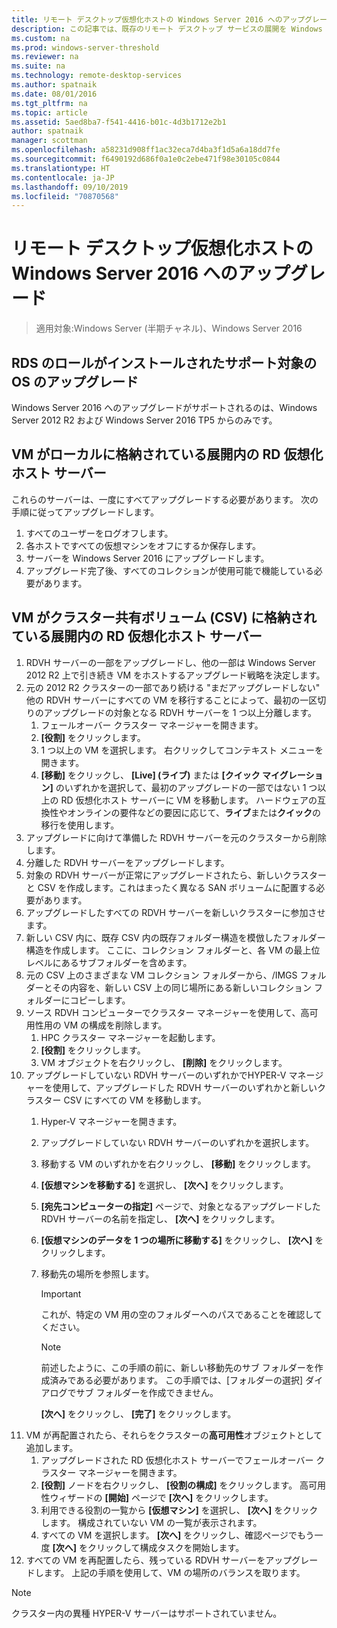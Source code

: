 ```yaml
---
title: リモート デスクトップ仮想化ホストの Windows Server 2016 へのアップグレード
description: この記事では、既存のリモート デスクトップ サービスの展開を Windows Server 2016 にアップグレードする方法について説明します。
ms.custom: na
ms.prod: windows-server-threshold
ms.reviewer: na
ms.suite: na
ms.technology: remote-desktop-services
ms.author: spatnaik
ms.date: 08/01/2016
ms.tgt_pltfrm: na
ms.topic: article
ms.assetid: 5aed8ba7-f541-4416-b01c-4d3b1712e2b1
author: spatnaik
manager: scottman
ms.openlocfilehash: a58231d908ff1ac32eca7d4ba3f1d5a6a18dd7fe
ms.sourcegitcommit: f6490192d686f0a1e0c2ebe471f98e30105c0844
ms.translationtype: HT
ms.contentlocale: ja-JP
ms.lasthandoff: 09/10/2019
ms.locfileid: "70870568"
---
```

# <a name="upgrading-your-remote-desktop-virtualization-host-to-windows-server-2016"></a>リモート デスクトップ仮想化ホストの Windows Server 2016 へのアップグレード

>適用対象:Windows Server (半期チャネル)、Windows Server 2016

## <a name="supported-os-upgrades-with-rds-role-installed"></a>RDS のロールがインストールされたサポート対象の OS のアップグレード
Windows Server 2016 へのアップグレードがサポートされるのは、Windows Server 2012 R2 および Windows Server 2016 TP5 からのみです。

## <a name="rd-virtualization-host-servers-in-the-deployment-where-vms-are-stored-locally"></a>VM がローカルに格納されている展開内の RD 仮想化ホスト サーバー
これらのサーバーは、一度にすべてアップグレードする必要があります。 次の手順に従ってアップグレードします。

1. すべてのユーザーをログオフします。
1. 各ホストですべての仮想マシンをオフにするか保存します。 
1. サーバーを Windows Server 2016 にアップグレードします。 
1. アップグレード完了後、すべてのコレクションが使用可能で機能している必要があります。      

## <a name="rd-virtualization-host-servers-in-the-deployment-where-vms-are-stored-in-cluster-shared-volumes-csv"></a>VM がクラスター共有ボリューム (CSV) に格納されている展開内の RD 仮想化ホスト サーバー 

1. RDVH サーバーの一部をアップグレードし、他の一部は Windows Server 2012 R2 上で引き続き VM をホストするアップグレード戦略を決定します。  
2. 元の 2012 R2 クラスターの一部であり続ける "まだアップグレードしない" 他の RDVH サーバーにすべての VM を移行することによって、最初の一区切りのアップグレードの対象となる RDVH サーバーを 1 つ以上分離します。
    1. フェールオーバー クラスター マネージャーを開きます。 
    1. **[役割]** をクリックします。 
    1. 1 つ以上の VM を選択します。 右クリックしてコンテキスト メニューを開きます。 
    1. **[移動]** をクリックし、 **[Live] (ライブ)** または **[クイック マイグレーション]** のいずれかを選択して、最初のアップグレードの一部ではない 1 つ以上の RD 仮想化ホスト サーバーに VM を移動します。 ハードウェアの互換性やオンラインの要件などの要因に応じて、**ライブ**または**クイック**の移行を使用します。 
3. アップグレードに向けて準備した RDVH サーバーを元のクラスターから削除します。 
4. 分離した RDVH サーバーをアップグレードします。 
5. 対象の RDVH サーバーが正常にアップグレードされたら、新しいクラスターと CSV を作成します。これはまったく異なる SAN ボリュームに配置する必要があります。
6. アップグレードしたすべての RDVH サーバーを新しいクラスターに参加させます。 
7. 新しい CSV 内に、既存 CSV 内の既存フォルダー構造を模倣したフォルダー構造を作成します。 ここに、コレクション フォルダーと、各 VM の最上位レベルにあるサブフォルダーを含めます。 
8. 元の CSV 上のさまざまな VM コレクション フォルダーから、/IMGS フォルダーとその内容を、新しい CSV 上の同じ場所にある新しいコレクション フォルダーにコピーします。 
9. ソース RDVH コンピューターでクラスター マネージャーを使用して、高可用性用の VM の構成を削除します。
    1. HPC クラスター マネージャーを起動します。 
    1. **[役割]** をクリックします。 
    1. VM オブジェクトを右クリックし、 **[削除]** をクリックします。 
10. アップグレードしていない RDVH サーバーのいずれかでHYPER-V マネージャーを使用して、アップグレードした RDVH サーバーのいずれかと新しいクラスター CSV にすべての VM を移動します。
    1. Hyper-V マネージャーを開きます。 
    2. アップグレードしていない RDVH サーバーのいずれかを選択します。 
    3. 移動する VM のいずれかを右クリックし、 **[移動]** をクリックします。 
    4. **[仮想マシンを移動する]** を選択し、 **[次へ]** をクリックします。 
    5. **[宛先コンピューターの指定]** ページで、対象となるアップグレードした RDVH サーバーの名前を指定し、 **[次へ]** をクリックします。 
    6. **[仮想マシンのデータを 1 つの場所に移動する]** をクリックし、 **[次へ]** をクリックします。 
    7. 移動先の場所を参照します。 
       > [!IMPORTANT]
       > これが、特定の VM 用の空のフォルダーへのパスであることを確認してください。 

       > [!NOTE]
       > 前述したように、この手順の前に、新しい移動先のサブ フォルダーを作成済みである必要があります。 この手順では、[フォルダーの選択] ダイアログでサブ フォルダーを作成できません。 
    
       **[次へ]** をクリックし、 **[完了]** をクリックします。 
11. VM が再配置されたら、それらをクラスターの**高可用性**オブジェクトとして追加します。
     1. アップグレードされた RD 仮想化ホスト サーバーでフェールオーバー クラスター マネージャーを開きます。 
     1. **[役割]** ノードを右クリックし、 **[役割の構成]** をクリックします。 高可用性ウィザードの **[開始]** ページで **[次へ]** をクリックします。 
     1. 利用できる役割の一覧から **[仮想マシン]** を選択し、 **[次へ]** をクリックします。 構成されていない VM の一覧が表示されます。 
     1. すべての VM を選択します。 **[次へ]** をクリックし、確認ページでもう一度 **[次へ]** をクリックして構成タスクを開始します。  
12. すべての VM を再配置したら、残っている RDVH サーバーをアップグレードします。 上記の手順を使用して、VM の場所のバランスを取ります。

> [!NOTE]  
> クラスター内の異種 HYPER-V サーバーはサポートされていません。 
